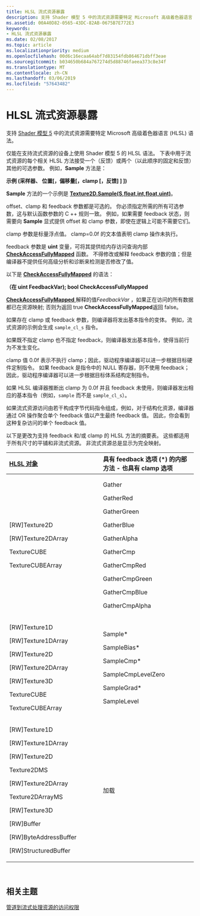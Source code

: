 ```yaml
---
title: HLSL 流式资源暴露
description: 支持 Shader 模型 5 中的流式资源需要特定 Microsoft 高级着色器语言 (HLSL) 语法。
ms.assetid: 00A40D82-0565-43DC-82AB-0675B7E772E3
keywords:
- HLSL 流式资源暴露
ms.date: 02/08/2017
ms.topic: article
ms.localizationpriority: medium
ms.openlocfilehash: 00d6c16ecaa64abf7d83154fdb864671dbff3eae
ms.sourcegitcommit: b034650b684a767274d5d88746faeea373c8e34f
ms.translationtype: MT
ms.contentlocale: zh-CN
ms.lasthandoff: 03/06/2019
ms.locfileid: "57643482"
---
```

# <a name="hlsl-streaming-resources-exposure"></a>HLSL 流式资源暴露


支持 [Shader 模型 5](https://msdn.microsoft.com/library/windows/desktop/ff471356) 中的流式资源需要特定 Microsoft 高级着色器语言 (HLSL) 语法。

仅能在支持流式资源的设备上使用 Shader 模型 5 的 HLSL 语法。 下表中用于流式资源的每个相关 HLSL 方法接受一个（反馈）或两个（以此顺序的固定和反馈）其他的可选参数。 例如，**Sample** 方法是：

**示例 (采样器、 位置\[，偏移量\[，clamp \[，反馈\] \] \])**

**Sample** 方法的一个示例是 [**Texture2D.Sample(S,float,int,float,uint)**](https://msdn.microsoft.com/library/windows/desktop/dn393787)。

offset、clamp 和 feedback 参数都是可选的。 你必须指定所需的所有可选参数，这与默认函数参数的 C ++ 规则一致。 例如，如果需要 feedback 状态，则需要向 **Sample** 显式提供 offset 和 clamp 参数，即使在逻辑上可能不需要它们。

clamp 参数是标量浮点值。 clamp=0.0f 的文本值表明 clamp 操作未执行。

feedback 参数是 **uint** 变量，可将其提供给内存访问查询内部 [**CheckAccessFullyMapped**](https://msdn.microsoft.com/library/windows/desktop/dn292083) 函数。 不得修改或解释 feedback 参数的值；但是编译器不提供任何高级分析和诊断来检测是否修改了值。

以下是 [**CheckAccessFullyMapped**](https://msdn.microsoft.com/library/windows/desktop/dn292083) 的语法：

**（在 uint FeedbackVar); bool CheckAccessFullyMapped**

[**CheckAccessFullyMapped** ](https://msdn.microsoft.com/library/windows/desktop/dn292083)解释的值*FeedbackVar* ，如果正在访问的所有数据都已在资源映射; 否则为返回 true **CheckAccessFullyMapped**返回 false。

如果存在 clamp 或 feedback 参数，则编译器将发出基本指令的变体。 例如，流式资源的示例会生成 `sample_cl_s` 指令。

如果既不指定 clamp 也不指定 feedback，则编译器发出基本指令，使得当前行为不发生变化。

clamp 值 0.0f 表示不执行 clamp；因此，驱动程序编译器可以进一步根据目标硬件定制指令。 如果 feedback 是指令中的 NULL 寄存器，则不使用 feedback；因此，驱动程序编译器可以进一步根据目标体系结构定制指令。

如果 HLSL 编译器推断出 clamp 为 0.0f 并且 feedback 未使用，则编译器发出相应的基本指令（例如，`sample` 而不是 `sample_cl_s`）。

如果流式资源访问由若干构成字节代码指令组成，例如，对于结构化资源，编译器通过 OR 操作聚合单个 feedback 值以产生最终 feedback 值。 因此，你会看到这种复杂访问的单个 feedback 值。

以下是更改为支持 feedback 和/或 clamp 的 HLSL 方法的摘要表。 这些都适用于所有尺寸的平铺和非流式资源。 非流式资源总是显示为完全映射。

<table>
<colgroup>
<col width="50%" />
<col width="50%" />
</colgroup>
<thead>
<tr class="header">
<th align="left"><a href="https://msdn.microsoft.com/library/windows/desktop/ff471359">HLSL 对象</a> </th>
<th align="left">具有 feedback 选项 (*) 的内部方法 - 也具有 clamp 选项</th>
</tr>
</thead>
<tbody>
<tr class="odd">
<td align="left"><p>[RW]Texture2D</p>
<p>[RW]Texture2DArray</p>
<p>TextureCUBE</p>
<p>TextureCUBEArray</p></td>
<td align="left"><p>Gather</p>
<p>GatherRed</p>
<p>GatherGreen</p>
<p>GatherBlue</p>
<p>GatherAlpha</p>
<p>GatherCmp</p>
<p>GatherCmpRed</p>
<p>GatherCmpGreen</p>
<p>GatherCmpBlue</p>
<p>GatherCmpAlpha</p></td>
</tr>
<tr class="even">
<td align="left"><p>[RW]Texture1D</p>
<p>[RW]Texture1DArray</p>
<p>[RW]Texture2D</p>
<p>[RW]Texture2DArray</p>
<p>[RW]Texture3D</p>
<p>TextureCUBE</p>
<p>TextureCUBEArray</p></td>
<td align="left"><p>Sample*</p>
<p>SampleBias*</p>
<p>SampleCmp*</p>
<p>SampleCmpLevelZero</p>
<p>SampleGrad*</p>
<p>SampleLevel</p></td>
</tr>
<tr class="odd">
<td align="left"><p>[RW]Texture1D</p>
<p>[RW]Texture1DArray</p>
<p>[RW]Texture2D</p>
<p>Texture2DMS</p>
<p>[RW]Texture2DArray</p>
<p>Texture2DArrayMS</p>
<p>[RW]Texture3D</p>
<p>[RW]Buffer</p>
<p>[RW]ByteAddressBuffer</p>
<p>[RW]StructuredBuffer</p></td>
<td align="left">加载</td>
</tr>
</tbody>
</table>

 

## <a name="span-idrelated-topicsspanrelated-topics"></a><span id="related-topics"></span>相关主题


[管道到流式处理资源的访问权限](pipeline-access-to-streaming-resources.md)

 

 




